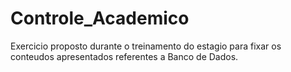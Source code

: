 # Controle_Academico
Exercicio proposto durante o treinamento do estagio para fixar os conteudos apresentados referentes a Banco de Dados.
